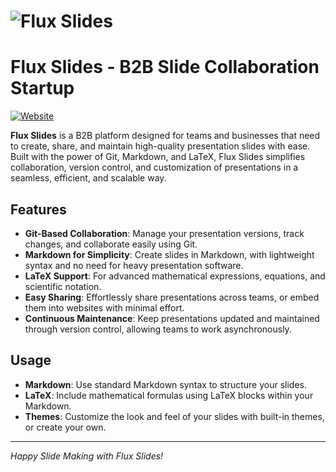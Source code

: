 # ![Flux Slides](.github/banner.png)

# Flux Slides - B2B Slide Collaboration Startup

[![Website](https://img.shields.io/badge/website-visit-blue)](https://fluxslides.com)

**Flux Slides** is a B2B platform designed for teams and businesses that need to create, share, and maintain high-quality presentation slides with ease. Built with the power of Git, Markdown, and LaTeX, Flux Slides simplifies collaboration, version control, and customization of presentations in a seamless, efficient, and scalable way.

## Features

- **Git-Based Collaboration**: Manage your presentation versions, track changes, and collaborate easily using Git.
- **Markdown for Simplicity**: Create slides in Markdown, with lightweight syntax and no need for heavy presentation software.
- **LaTeX Support**: For advanced mathematical expressions, equations, and scientific notation.
- **Easy Sharing**: Effortlessly share presentations across teams, or embed them into websites with minimal effort.
- **Continuous Maintenance**: Keep presentations updated and maintained through version control, allowing teams to work asynchronously.

<!-- ## Getting Started

1. Clone the repository:
    ```bash
    git clone https://github.com/username/flux-slides.git
    cd flux-slides
    ```
2. Install dependencies:
    ```bash
    npm install
    ```
3. Create your first presentation in Markdown:
    ```bash
    touch presentation.md
    ```
4. Run the build command to generate your slides:
    ```bash
    npm run build
    ``` -->

## Usage

- **Markdown**: Use standard Markdown syntax to structure your slides.
- **LaTeX**: Include mathematical formulas using LaTeX blocks within your Markdown.
- **Themes**: Customize the look and feel of your slides with built-in themes, or create your own.

<!-- ## Contributing

We welcome contributions to **Flux Slides**! To contribute:
1. Fork the repository.
2. Create a new branch with your feature or bug fix.
3. Submit a pull request for review. -->

<!-- ## License -->

<!-- Flux Slides is licensed under the MIT License. -->

<!-- ## Contact -->

<!-- For any questions or support, visit our [website](https://fluxslides.com) or reach out at `support@fluxslides.com`. -->

---

*Happy Slide Making with Flux Slides!*
